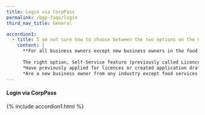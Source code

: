 ```yaml
---
title: Login via CorpPass
permalink: /bgp-faqs/login
third_nav_title: General

accordion1:
  - title: I am not sure how to choose between the two options on the GoBusiness Licensing homepage. Where can I get help?
    content: |
      **For all business owners except new business owners in the food services industry**
    
      The right option, Self-Service feature (previously called LicenceOne) is for you, if you:
      *Have previously applied for licences or created application drafts on LicenceOne
      *Are a new business owner from any industry except food services
---
```


#### Login via CorpPass

{% include accordion1.html %}